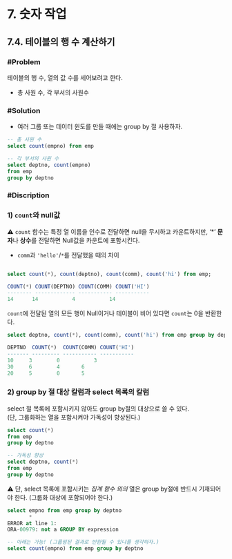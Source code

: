 # 7. 숫자 작업
## 7.4. 테이블의 행 수 계산하기
### #Problem
테이블의 행 수, 열의 값 수를 세어보려고 한다.
- 총 사원 수, 각 부서의 사원수
### #Solution
- 여러 그룹 또는 데이터 윈도를 만들 때에는 group by 절 사용하자.
```sql
-- 총 사원 수
select count(empno) from emp

-- 각 부서의 사원 수
select deptno, count(empno)
from emp
group by deptno
```

### #Discription
### 1) `count`와 null값
⚠️ `count` 함수는 특정 열 이름을 인수로 전달하면 null을 무시하고 카운트하지만, ‘*’ **문자**나 **상수**를 전달하면 Null값을  카운트에 포함시킨다.
- `comm`과 `'hello'`/`*`를 전달했을 때의 차이
```sql

select count(*), count(deptno), count(comm), count('hi') from emp;  

COUNT(*) COUNT(DEPTNO) COUNT(COMM) COUNT('HI')
-------- ------------- ----------- -----------
14	    14	         4	         14
```
`count`에 전달된 열의 모든 행이 Null이거나 테이블이 비어 있다면 `count`는 0을 반환한다.
```sql
select deptno, count(*), count(comm), count('hi') from emp group by deptno;

DEPTNO  COUNT(*)  COUNT(COMM) COUNT('HI')
------- --------- ----------- -----------
10	   3        0	        3
30	   6        4	  	6
20	   5        0		5
```

### 2) group by 절 대상 칼럼과 select 목록의 칼럼
select 절 목록에 포함시키지 않아도 group by절의 대상으로 쓸 수 있다.<br>
(단, 그룹화하는 열을 포함시켜야 가독성이 향상된다.)
```sql
select count(*)
from emp
group by deptno

-- 가독성 향상
select deptno, count(*)
from emp
group by deptno
```

⚠️ 단, select 목록에 포함시키는 *집계 함수 외의* 열은 group by절에 반드시 기재되어야 한다. (그룹화 대상에 포함되어야 한다.)
```sql
select empno from emp group by deptno
       *
ERROR at line 1:
ORA-00979: not a GROUP BY expression

-- 아래는 가능! (그룹핑된 결과로 반환될 수 있냐를 생각하자.) 
select count(empno) from emp group by deptno
```